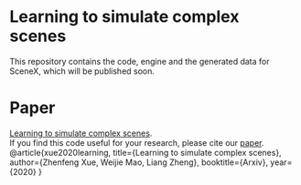 # Learning to simulate complex scenes
This repository contains the code, engine and the generated data for SceneX, which will be published soon.  
# Paper
[Learning to simulate complex scenes](https://arxiv.org/abs/2006.14611?context=cs.CV).  
If you find this code useful for your research, please cite our [paper](https://arxiv.org/abs/2006.14611?context=cs.CV).  
@article{xue2020learning,
  title={Learning to simulate complex scenes},
  author={Zhenfeng Xue, Weijie Mao, Liang Zheng},
  booktitle={Arxiv},
  year={2020}
}

